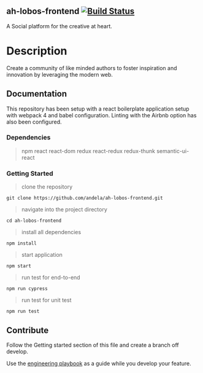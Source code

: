 ## ah-lobos-frontend [![Build Status](https://travis-ci.com/andela/ah-lobos-frontend.svg?branch=develop)](https://travis-ci.com/andela/ah-lobos-frontend)

A Social platform for the creative at heart.

# Description

Create a community of like minded authors to foster inspiration and innovation by leveraging the modern web.

## Documentation

This repository has been setup with a react boilerplate application setup with webpack 4 and babel configuration.
Linting with the Airbnb option has also been configured.


### Dependencies

> npm
> react
> react-dom
> redux
> react-redux
> redux-thunk
> semantic-ui-react

### Getting Started

> clone the repository 
```
git clone https://github.com/andela/ah-lobos-frontend.git
```
> navigate into the project directory
```
cd ah-lobos-frontend
```
> install all dependencies
```
npm install
```
> start application
```
npm start
```
> run test for end-to-end
```
npm run cypress
```
> run test for unit test
```
npm run test
```

## Contribute

Follow the Getting started section of this file and create a branch off develop.

Use the [engineering playbook](https://github.com/andela/engineering-playbook/tree/c74e0b42578fcf45d76b91e43b85d5159821b7ea/5.%20Developing/Conventions#repo-readme) as a guide while you develop your feature.


